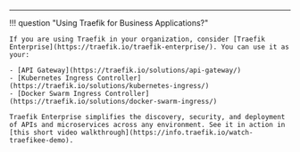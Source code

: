 ---

!!! question "Using Traefik for Business Applications?"

    If you are using Traefik in your organization, consider [Traefik Enterprise](https://traefik.io/traefik-enterprise/). You can use it as your:

    - [API Gateway](https://traefik.io/solutions/api-gateway/)
    - [Kubernetes Ingress Controller](https://traefik.io/solutions/kubernetes-ingress/)
    - [Docker Swarm Ingress Controller](https://traefik.io/solutions/docker-swarm-ingress/)

    Traefik Enterprise simplifies the discovery, security, and deployment of APIs and microservices across any environment. See it in action in [this short video walkthrough](https://info.traefik.io/watch-traefikee-demo).
